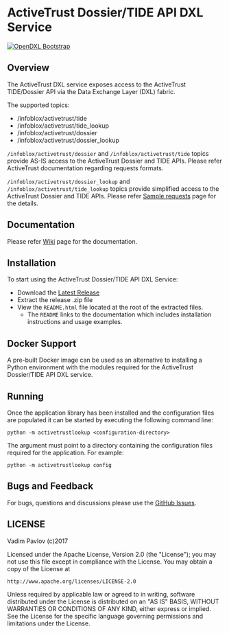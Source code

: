 # ActiveTrust Dossier/TIDE API DXL Service
[![OpenDXL Bootstrap](https://img.shields.io/badge/Built%20With-OpenDXL%20Bootstrap-blue.svg)](https://github.com/opendxl/opendxl-bootstrap-python)

## Overview
The ActiveTrust DXL service exposes access to the ActiveTrust TIDE/Dossier API via the Data Exchange Layer (DXL) fabric.

The supported topics:
- /infoblox/activetrust/tide
- /infoblox/activetrust/tide_lookup
- /infoblox/activetrust/dossier
- /infoblox/activetrust/dossier_lookup

`/infoblox/activetrust/dossier` and `/infoblox/activetrust/tide` topics provide AS-IS access to the ActiveTrust Dossier and
TIDE APIs. Please refer ActiveTrust documentation regarding requests formats.

`/infoblox/activetrust/dossier_lookup` and `/infoblox/activetrust/tide_lookup` topics provide simplified access to the ActiveTrust Dossier and TIDE APIs. Please refer [Sample requests](https://github.com/Homas/ActiveTrustDXL/wiki/Sample-requests) page for the details.



## Documentation
Please refer [Wiki](https://github.com/Homas/ActiveTrustDXL/wiki) page for the documentation.

## Installation
To start using the ActiveTrust Dossier/TIDE API DXL Service:

* Download the [Latest Release](https://github.com/Homas/ActiveTrustDXL/releases/latest)
* Extract the release .zip file
* View the `README.html` file located at the root of the extracted files.
  * The `README` links to the documentation which includes installation instructions and usage examples.

## Docker Support
A pre-built Docker image can be used as an alternative to installing a Python environment with the modules required for the ActiveTrust Dossier/TIDE API DXL service.

## Running
Once the application library has been installed and the configuration files are populated it can be started by executing the following command line:
```
python -m activetrustlookup <configuration-directory>
```
The <configuration-directory> argument must point to a directory containing the configuration files required for the application.
For example:
```
python -m activetrustlookup config
```


## Bugs and Feedback

For bugs, questions and discussions please use the [GitHub Issues](https://github.com/Homas/ActiveTrustDXL/issues).

## LICENSE

Vadim Pavlov (c)2017

Licensed under the Apache License, Version 2.0 (the "License"); you may not use this file except in compliance with the License.
You may obtain a copy of the License at

    http://www.apache.org/licenses/LICENSE-2.0

Unless required by applicable law or agreed to in writing, software distributed under the License is distributed on an "AS IS" BASIS, WITHOUT WARRANTIES OR CONDITIONS OF ANY KIND, either express or implied. See the License for the specific language governing permissions and limitations under the License.
